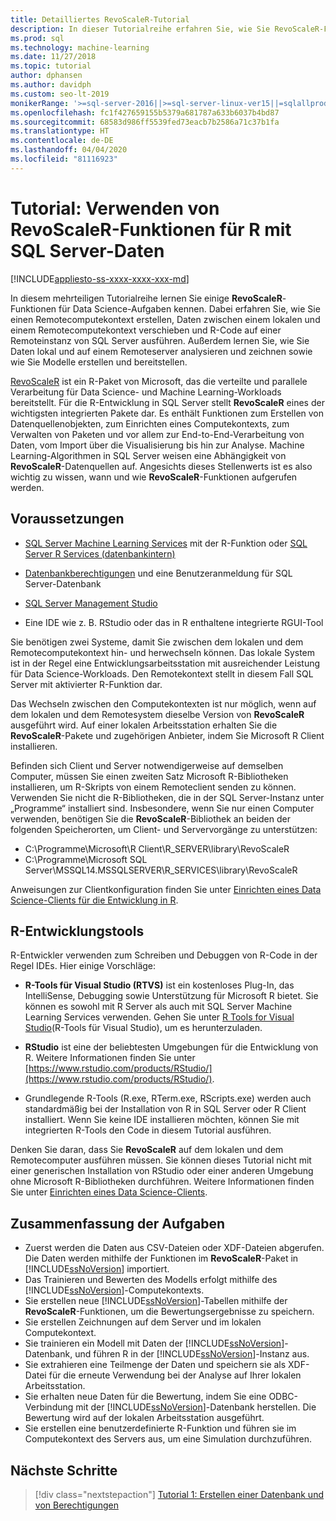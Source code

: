 ```yaml
---
title: Detailliertes RevoScaleR-Tutorial
description: In dieser Tutorialreihe erfahren Sie, wie Sie RevoScaleR-Funktionen mithilfe der R-Integration von SQL Server Machine Learning Services aufrufen.
ms.prod: sql
ms.technology: machine-learning
ms.date: 11/27/2018
ms.topic: tutorial
author: dphansen
ms.author: davidph
ms.custom: seo-lt-2019
monikerRange: '>=sql-server-2016||>=sql-server-linux-ver15||=sqlallproducts-allversions'
ms.openlocfilehash: fc1f427659155b5379a681787a633b6037b4bd87
ms.sourcegitcommit: 68583d986ff5539fed73eacb7b2586a71c37b1fa
ms.translationtype: HT
ms.contentlocale: de-DE
ms.lasthandoff: 04/04/2020
ms.locfileid: "81116923"
---
```

# <a name="tutorial-use-revoscaler-r-functions-with-sql-server-data"></a>Tutorial: Verwenden von RevoScaleR-Funktionen für R mit SQL Server-Daten
[!INCLUDE[appliesto-ss-xxxx-xxxx-xxx-md](../../includes/appliesto-ss-xxxx-xxxx-xxx-md.md)]

In diesem mehrteiligen Tutorialreihe lernen Sie einige **RevoScaleR**-Funktionen für Data Science-Aufgaben kennen. Dabei erfahren Sie, wie Sie einen Remotecomputekontext erstellen, Daten zwischen einem lokalen und einem Remotecomputekontext verschieben und R-Code auf einer Remoteinstanz von SQL Server ausführen. Außerdem lernen Sie, wie Sie Daten lokal und auf einem Remoteserver analysieren und zeichnen sowie wie Sie Modelle erstellen und bereitstellen.

[RevoScaleR](https://docs.microsoft.com/machine-learning-server/r-reference/revoscaler/revoscaler) ist ein R-Paket von Microsoft, das die verteilte und parallele Verarbeitung für Data Science- und Machine Learning-Workloads bereitstellt. Für die R-Entwicklung in SQL Server stellt **RevoScaleR** eines der wichtigsten integrierten Pakete dar. Es enthält Funktionen zum Erstellen von Datenquellenobjekten, zum Einrichten eines Computekontexts, zum Verwalten von Paketen und vor allem zur End-to-End-Verarbeitung von Daten, vom Import über die Visualisierung bis hin zur Analyse. Machine Learning-Algorithmen in SQL Server weisen eine Abhängigkeit von **RevoScaleR**-Datenquellen auf. Angesichts dieses Stellenwerts ist es also wichtig zu wissen, wann und wie **RevoScaleR**-Funktionen aufgerufen werden. 

## <a name="prerequisites"></a>Voraussetzungen

+ [SQL Server Machine Learning Services](../install/sql-machine-learning-services-windows-install.md) mit der R-Funktion oder [SQL Server R Services (datenbankintern)](../install/sql-r-services-windows-install.md)
  
+ [Datenbankberechtigungen](../security/user-permission.md) und eine Benutzeranmeldung für SQL Server-Datenbank

+ [SQL Server Management Studio](https://docs.microsoft.com/sql/ssms/download-sql-server-management-studio-ssms)

+ Eine IDE wie z. B. RStudio oder das in R enthaltene integrierte RGUI-Tool

Sie benötigen zwei Systeme, damit Sie zwischen dem lokalen und dem Remotecomputekontext hin- und herwechseln können. Das lokale System ist in der Regel eine Entwicklungsarbeitsstation mit ausreichender Leistung für Data Science-Workloads. Den Remotekontext stellt in diesem Fall SQL Server mit aktivierter R-Funktion dar. 

Das Wechseln zwischen den Computekontexten ist nur möglich, wenn auf dem lokalen und dem Remotesystem dieselbe Version von **RevoScaleR** ausgeführt wird. Auf einer lokalen Arbeitsstation erhalten Sie die **RevoScaleR**-Pakete und zugehörigen Anbieter, indem Sie Microsoft R Client installieren.

Befinden sich Client und Server notwendigerweise auf demselben Computer, müssen Sie einen zweiten Satz Microsoft R-Bibliotheken installieren, um R-Skripts von einem Remoteclient senden zu können. Verwenden Sie nicht die R-Bibliotheken, die in der SQL Server-Instanz unter „Programme“ installiert sind. Insbesondere, wenn Sie nur einen Computer verwenden, benötigen Sie die **RevoScaleR**-Bibliothek an beiden der folgenden Speicherorten, um Client- und Servervorgänge zu unterstützen:

+ C:\Programme\Microsoft\R Client\R_SERVER\library\RevoScaleR 
+ C:\Programme\Microsoft SQL Server\MSSQL14.MSSQLSERVER\R_SERVICES\library\RevoScaleR

Anweisungen zur Clientkonfiguration finden Sie unter [Einrichten eines Data Science-Clients für die Entwicklung in R](../r/set-up-a-data-science-client.md).


## <a name="r-development-tools"></a>R-Entwicklungstools

R-Entwickler verwenden zum Schreiben und Debuggen von R-Code in der Regel IDEs. Hier einige Vorschläge:

- **R-Tools für Visual Studio (RTVS)** ist ein kostenloses Plug-In, das IntelliSense, Debugging sowie Unterstützung für Microsoft R bietet. Sie können es sowohl mit R Server als auch mit SQL Server Machine Learning Services verwenden. Gehen Sie unter [R Tools for Visual Studio](https://marketplace.visualstudio.com/items?itemName=MikhailArkhipov007.RTVS2019)(R-Tools für Visual Studio), um es herunterzuladen.

- **RStudio** ist eine der beliebtesten Umgebungen für die Entwicklung von R. Weitere Informationen finden Sie unter [https://www.rstudio.com/products/RStudio/](https://www.rstudio.com/products/RStudio/).

- Grundlegende R-Tools (R.exe, RTerm.exe, RScripts.exe) werden auch standardmäßig bei der Installation von R in SQL Server oder R Client installiert. Wenn Sie keine IDE installieren möchten, können Sie mit integrierten R-Tools den Code in diesem Tutorial ausführen.

Denken Sie daran, dass Sie **RevoScaleR** auf dem lokalen und dem Remotecomputer ausführen müssen. Sie können dieses Tutorial nicht mit einer generischen Installation von RStudio oder einer anderen Umgebung ohne Microsoft R-Bibliotheken durchführen. Weitere Informationen finden Sie unter [Einrichten eines Data Science-Clients](../r/set-up-a-data-science-client.md).

## <a name="summary-of-tasks"></a>Zusammenfassung der Aufgaben

+ Zuerst werden die Daten aus CSV-Dateien oder XDF-Dateien abgerufen. Die Daten werden mithilfe der Funktionen im **RevoScaleR**-Paket in [!INCLUDE[ssNoVersion](../../includes/ssnoversion-md.md)] importiert.
+ Das Trainieren und Bewerten des Modells erfolgt mithilfe des [!INCLUDE[ssNoVersion](../../includes/ssnoversion-md.md)]-Computekontexts. 
+ Sie erstellen neue [!INCLUDE[ssNoVersion](../../includes/ssnoversion-md.md)]-Tabellen mithilfe der **RevoScaleR**-Funktionen, um die Bewertungsergebnisse zu speichern.
+ Sie erstellen Zeichnungen auf dem Server und im lokalen Computekontext.
+ Sie trainieren ein Modell mit Daten der [!INCLUDE[ssNoVersion](../../includes/ssnoversion-md.md)]-Datenbank, und führen R in der [!INCLUDE[ssNoVersion](../../includes/ssnoversion-md.md)]-Instanz aus.
+ Sie extrahieren eine Teilmenge der Daten und speichern sie als XDF-Datei für die erneute Verwendung bei der Analyse auf Ihrer lokalen Arbeitsstation.
+ Sie erhalten neue Daten für die Bewertung, indem Sie eine ODBC-Verbindung mit der [!INCLUDE[ssNoVersion](../../includes/ssnoversion-md.md)]-Datenbank herstellen. Die Bewertung wird auf der lokalen Arbeitsstation ausgeführt.
+ Sie erstellen eine benutzerdefinierte R-Funktion und führen sie im Computekontext des Servers aus, um eine Simulation durchzuführen.

## <a name="next-steps"></a>Nächste Schritte

> [!div class="nextstepaction"]
> [Tutorial 1: Erstellen einer Datenbank und von Berechtigungen](deepdive-work-with-sql-server-data-using-r.md)